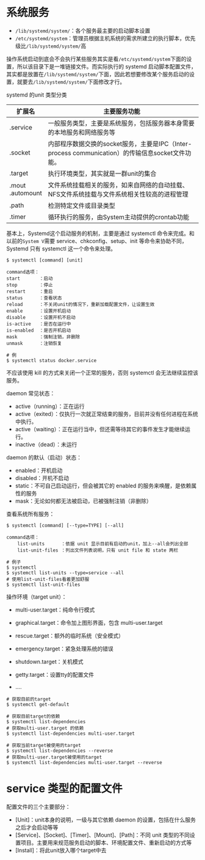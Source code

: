 # 系统服务

+   `/lib/systemd/system/`：各个服务最主要的启动脚本设置
+   `/etc/systemd/system`：管理员根据主机系统的需求所建立的执行脚本，优先级比`/lib/systemd/system/`高

操作系统启动到底会不会执行某些服务其实是看`/etc/systemd/system`下面的设置，所以该目录下是一堆链接文件。而实际执行的 systemd 启动脚本配置文件，其实都是放置在`/lib/systemd/system/`下面，因此若想要修改某个服务启动的设置，就要去`/lib/systemd/system/`下面修改才行。

systemd 的unit 类型分类

| 扩展名     | 主要服务功能                                                 |
| ---------- | ------------------------------------------------------------ |
| .service   | 一般服务类型，主要是系统服务，包括服务器本身需要的本地服务和网络服务等 |
| .socket    | 内部程序数据交换的socket服务，主要是IPC（Inter-process communication）的传输信息socket文件功能。 |
| .target    | 执行环境类型，其实就是一群unit的集合 |
| .mout<br>.automount | 文件系统挂载相关的服务，如来自网络的自动挂载、NFS文件系统挂载与文件系统相关性较高的进程管理 |
| .path | 检测特定文件或目录类型 |
| .timer | 循环执行的服务，由System主动提供的crontab功能 |

基本上，Systemd这个启动服务的机制，主要是通过 systemctl 命令来完成。和以前的`System V`需要 service、chkconfig、setup、init 等命令来协助不同，Systemd 只有 systemctl 这一个命令来处理。

```shell
$ systemctl [command] [unit]

command选项：
start		：启动
stop		：停止
restart		：重启
status		：查看状态
reload		：不关闭unit的情况下，重新加载配置文件，让设置生效
enable		：设置开机启动
disable		：设置开机不启动
is-active	：是否在运行中
is-enabled	：是否开机启动
mask		：强制注销，非删除
unmask		：注销恢复

# 例
$ systemctl status docker.service
```

不应该使用 kill 的方式来关闭一个正常的服务，否则 systemctl 会无法继续监控该服务。

daemon 常见状态：

+   active（running）：正在运行
+   active（exited）：仅执行一次就正常结束的服务，目前并没有任何进程在系统中执行。
+   active（waiting）：正在运行当中，但还需等待其它的事件发生才能继续运行。
+   inactive（dead）：未运行

daemon 的默认（启动）状态：

+   enabled：开机启动
+   disabled：开机不启动
+   static：不可自己启动运行，但会被其它的 enabled 的服务来唤醒，是依赖属性的服务
+   mask：无论如何都无法被启动，已被强制注销（非删除）

查看系统所有服务：

```shell
$ systemctl [command] [--type=TYPE] [--all]

command选项：
	list-units		：依据 unit 显示目前有启动的unit，加上--all会列出全部
	list-unit-files	：列出文件列表说明，只有 unit file 和 state 两栏
	
# 例子
$ systemctl
$ systemctl list-units --type=service --all
# 使用list-unit-files看着更加舒服
$ systemctl list-unit-files
```

操作环境（target unit）：

+   multi-user.target：纯命令行模式

+   graphical.target：命令加上图形界面，包含 multi-user.target
+   rescue.target：额外的临时系统（安全模式）
+   emergency.target：紧急处理系统的错误
+   shutdown.target：关机模式
+   getty.target：设置tty的配置文件

+   ....

```shell
# 获取目前的target
$ systemctl get-default

# 获取目前target的依赖
$ systemctl list-dependencies
# 获取multi-user.target 的依赖
$ systemctl list-dependencies multi-user.target

# 获取当前target被使用的target
$ systemctl list-dependencies --reverse
# 获取multi-user.target被使用的target
$ systemctl list-dependencies multi-user.target --reverse
```

# service 类型的配置文件

配置文件的三个主要部分：

+   [Unit]：unit本身的说明，一级与其它依赖 daemon 的设置，包括在什么服务之后才会启动等等
+   [Service]、[Socket]、[Timer]、[Mount]、[Path]：不同 unit 类型的不同设置项目。主要用来规范服务启动的脚本、环境配置文件、重新启动的方式等
+   [Install]：将此unit放入哪个target中去

